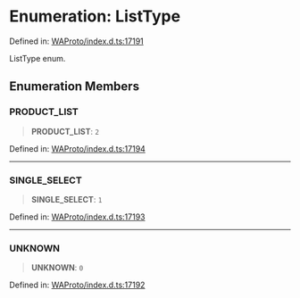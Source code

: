 # Enumeration: ListType

Defined in: [WAProto/index.d.ts:17191](https://github.com/Riders004/Tv/blob/3d6aaf6f3efb499dc9d0ca82bb24083bb45a8478/WAProto/index.d.ts#L17191)

ListType enum.

## Enumeration Members

### PRODUCT\_LIST

> **PRODUCT\_LIST**: `2`

Defined in: [WAProto/index.d.ts:17194](https://github.com/Riders004/Tv/blob/3d6aaf6f3efb499dc9d0ca82bb24083bb45a8478/WAProto/index.d.ts#L17194)

***

### SINGLE\_SELECT

> **SINGLE\_SELECT**: `1`

Defined in: [WAProto/index.d.ts:17193](https://github.com/Riders004/Tv/blob/3d6aaf6f3efb499dc9d0ca82bb24083bb45a8478/WAProto/index.d.ts#L17193)

***

### UNKNOWN

> **UNKNOWN**: `0`

Defined in: [WAProto/index.d.ts:17192](https://github.com/Riders004/Tv/blob/3d6aaf6f3efb499dc9d0ca82bb24083bb45a8478/WAProto/index.d.ts#L17192)
